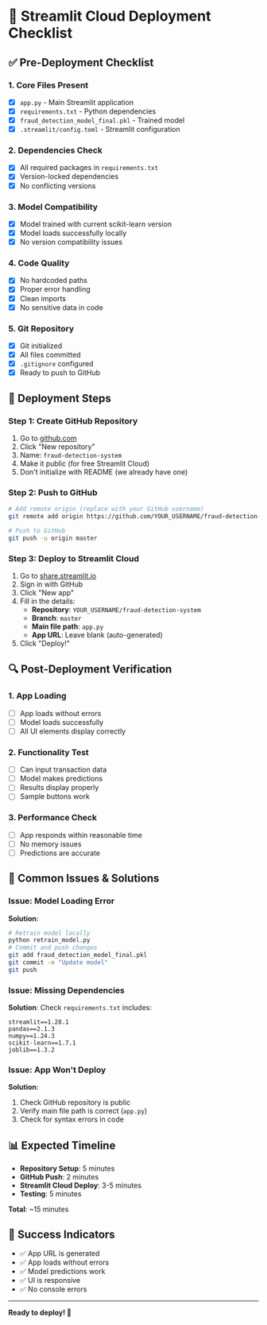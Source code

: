 # 🚀 Streamlit Cloud Deployment Checklist

## ✅ Pre-Deployment Checklist

### 1. **Core Files Present**
- [x] `app.py` - Main Streamlit application
- [x] `requirements.txt` - Python dependencies
- [x] `fraud_detection_model_final.pkl` - Trained model
- [x] `.streamlit/config.toml` - Streamlit configuration

### 2. **Dependencies Check**
- [x] All required packages in `requirements.txt`
- [x] Version-locked dependencies
- [x] No conflicting versions

### 3. **Model Compatibility**
- [x] Model trained with current scikit-learn version
- [x] Model loads successfully locally
- [x] No version compatibility issues

### 4. **Code Quality**
- [x] No hardcoded paths
- [x] Proper error handling
- [x] Clean imports
- [x] No sensitive data in code

### 5. **Git Repository**
- [x] Git initialized
- [x] All files committed
- [x] `.gitignore` configured
- [x] Ready to push to GitHub

## 🎯 Deployment Steps

### Step 1: Create GitHub Repository
1. Go to [github.com](https://github.com)
2. Click "New repository"
3. Name: `fraud-detection-system`
4. Make it public (for free Streamlit Cloud)
5. Don't initialize with README (we already have one)

### Step 2: Push to GitHub
```bash
# Add remote origin (replace with your GitHub username)
git remote add origin https://github.com/YOUR_USERNAME/fraud-detection-system.git

# Push to GitHub
git push -u origin master
```

### Step 3: Deploy to Streamlit Cloud
1. Go to [share.streamlit.io](https://share.streamlit.io)
2. Sign in with GitHub
3. Click "New app"
4. Fill in the details:
   - **Repository**: `YOUR_USERNAME/fraud-detection-system`
   - **Branch**: `master`
   - **Main file path**: `app.py`
   - **App URL**: Leave blank (auto-generated)
5. Click "Deploy!"

## 🔍 Post-Deployment Verification

### 1. **App Loading**
- [ ] App loads without errors
- [ ] Model loads successfully
- [ ] All UI elements display correctly

### 2. **Functionality Test**
- [ ] Can input transaction data
- [ ] Model makes predictions
- [ ] Results display properly
- [ ] Sample buttons work

### 3. **Performance Check**
- [ ] App responds within reasonable time
- [ ] No memory issues
- [ ] Predictions are accurate

## 🐛 Common Issues & Solutions

### Issue: Model Loading Error
**Solution**: 
```bash
# Retrain model locally
python retrain_model.py
# Commit and push changes
git add fraud_detection_model_final.pkl
git commit -m "Update model"
git push
```

### Issue: Missing Dependencies
**Solution**: Check `requirements.txt` includes:
```
streamlit==1.28.1
pandas==2.1.3
numpy==1.24.3
scikit-learn==1.7.1
joblib==1.3.2
```

### Issue: App Won't Deploy
**Solution**: 
1. Check GitHub repository is public
2. Verify main file path is correct (`app.py`)
3. Check for syntax errors in code

## 📊 Expected Timeline

- **Repository Setup**: 5 minutes
- **GitHub Push**: 2 minutes
- **Streamlit Cloud Deploy**: 3-5 minutes
- **Testing**: 5 minutes

**Total**: ~15 minutes

## 🎉 Success Indicators

- ✅ App URL is generated
- ✅ App loads without errors
- ✅ Model predictions work
- ✅ UI is responsive
- ✅ No console errors

---

**Ready to deploy! 🚀**
